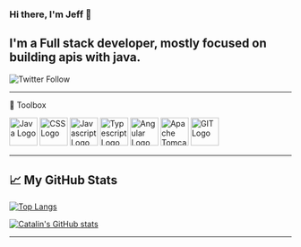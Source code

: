 ### Hi there, I'm Jeff 👋

## I'm a Full stack developer, mostly focused on building apis with java.  

![Twitter Follow](https://img.shields.io/twitter/follow/jeffschneller?style=social)

---

🧰 Toolbox

<img src="https://cdn.worldvectorlogo.com/logos/java.svg" alt="Java Logo" width="50" height="50"/> <img src="https://cdn.worldvectorlogo.com/logos/css3.svg" alt="CSS Logo" width="50" height="50"/> <img src="https://cdn.worldvectorlogo.com/logos/logo-javascript.svg" alt="Javascript Logo" width="50" height="50"/> <img src="https://cdn.worldvectorlogo.com/logos/typescript.svg" alt="Typescript Logo" width="50" height="50"/>  <img src="https://cdn.worldvectorlogo.com/logos/angular-icon-1.svg" alt="Angular Logo" width="50" height="50"/>  <img src="https://cdn.worldvectorlogo.com/logos/tomcat.svg" alt="Apache Tomcat Logo" width="50" height="50"/> <img src="https://cdn.worldvectorlogo.com/logos/git.svg" alt="GIT Logo" width="50" height="50"/> 

---

## &#x1f4c8; My GitHub Stats

[![Top Langs](https://github-readme-stats.vercel.app/api/top-langs/?username=jeffschnellerEnvisa&langs_count=10&layout=compact&theme=radical)](https://github.com/anuraghazra/github-readme-stats)

[![Catalin's GitHub stats](https://github-readme-stats.vercel.app/api?username=jeffschnellerEnvisa&theme=radical)](https://github.com/anuraghazra/github-readme-stats)

---

<!--
**jeffschnellerEnvisa/jeffschnellerEnvisa** is a ✨ _special_ ✨ repository because its `README.md` (this file) appears on your GitHub profile.

Here are some ideas to get you started:

- 🔭 I’m currently working on ...
- 🌱 I’m currently learning ...
- 👯 I’m looking to collaborate on ...
- 🤔 I’m looking for help with ...
- 💬 Ask me about ...
- 📫 How to reach me: ...
- 😄 Pronouns: ...
- ⚡ Fun fact: ...
-->

<!--
HOW TO:
https://catalins.tech/how-to-create-a-kickass-github-profile-page?utm_source=tldrnewsletter
-->
